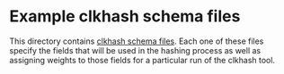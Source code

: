 # Example clkhash schema files

This directory contains [clkhash schema files](https://clkhash.readthedocs.io/en/latest/schema.html). Each one of these files specify the fields that will be used in the hashing process as well as assigning weights to those fields for a particular run of the clkhash tool.

